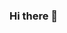 ### Hi there 👋

<!--
**PamsQ/PamsQ** is a ✨ _special_ ✨ repository because its `README.md` (this file) appears on your GitHub profile.

Here are some ideas to get you started:

- 🔭 I’m currently working on computer science
- 🌱 I’m currently learning GitHub
- 👯 I’m looking to collaborate on projects
- 🤔 I’m looking for help with ...
- 💬 Ask me about me
- 📫 How to reach me: pamela.quezada@cetys.edu.mx
- 😄 Pronouns: she/her
- ⚡ Fun fact: cat lover
-->
